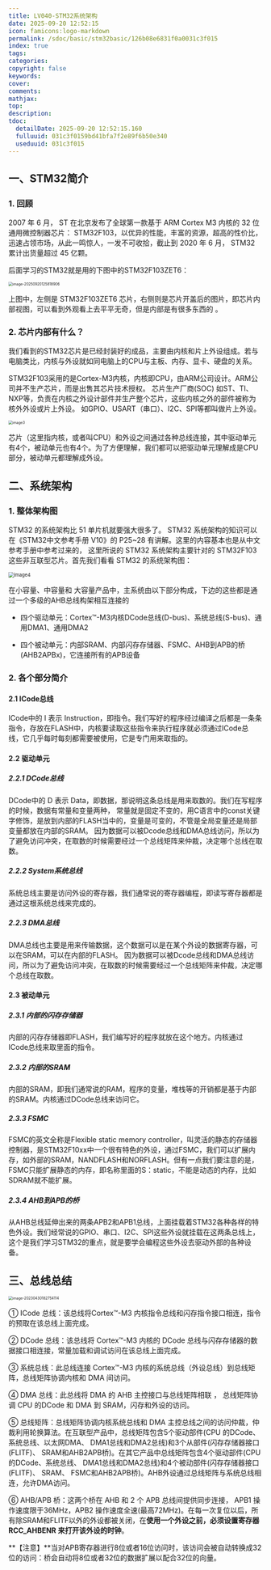 ```yaml
---
title: LV040-STM32系统架构
date: 2025-09-20 12:52:15
icon: famicons:logo-markdown
permalink: /sdoc/basic/stm32basic/126b08e6831f0a0031c3f015
index: true
tags:
categories:
copyright: false
keywords:
cover:
comments:
mathjax:
top:
description:
tdoc:
  detailDate: 2025-09-20 12:52:15.160
  fulluuid: 031c3f0159bd41bfa7f2e89f6b50e340
  useduuid: 031c3f015
---
```


<!-- more -->

## 一、STM32简介

### 1. 回顾

2007 年 6 月， ST 在北京发布了全球第一款基于 ARM Cortex M3 内核的 32 位通用微控制器芯片： STM32F103，以优异的性能，丰富的资源，超高的性价比，迅速占领市场，从此一鸣惊人，一发不可收拾，截止到 2020 年 6 月， STM32 累计出货量超过 45 亿颗。  

后面学习的STM32就是用的下图中的STM32F103ZET6：

<img src="./LV040-STM32系统架构/img/image-20250920125818906.png" alt="image-20250920125818906" style="zoom:50%;" />

上图中，左侧是 STM32F103ZET6 芯片，右侧则是芯片开盖后的图片，即芯片内部视图，可以看到外观看上去平平无奇，但是内部是有很多东西的 。

### 2. 芯片内部有什么？

我们看到的STM32芯片是已经封装好的成品，主要由内核和片上外设组成。若与电脑类比，内核与外设就如同电脑上的CPU与主板、内存、显卡、硬盘的关系。

STM32F103采用的是Cortex-M3内核，内核即CPU，由ARM公司设计。ARM公司并不生产芯片，而是出售其芯片技术授权。 芯片生产厂商(SOC) 如ST、TI、NXP等，负责在内核之外设计部件并生产整个芯片，这些内核之外的部件被称为核外外设或片上外设。 如GPIO、USART（串口）、I2C、SPI等都叫做片上外设。

<img src="./LV040-STM32系统架构/img/image322.png" alt="image3" style="zoom:50%;" />

芯片（这里指内核，或者叫CPU）和外设之间通过各种总线连接，其中驱动单元有4个，被动单元也有4个。为了方便理解，我们都可以把驱动单元理解成是CPU部分，被动单元都理解成外设。

## 二、系统架构

### 1. 整体架构图

STM32 的系统架构比 51 单片机就要强大很多了。 STM32 系统架构的知识可以在《STM32中文参考手册 V10》的 P25~28 有讲解。这里的内容基本也是从中文参考手册中参考过来的， 这里所说的 STM32 系统架构主要针对的 STM32F103 这些非互联型芯片。首先我们看看 STM32 的系统架构图：  



<img src="./LV040-STM32系统架构/img/image417.png" alt="image4" style="zoom: 67%;" />

在小容量、中容量和 大容量产品中，主系统由以下部分构成，下边的这些都是通过一个多级的AHB总线构架相互连接的

- 四个驱动单元：Cortex™-M3内核DCode总线(D-bus)、系统总线(S-bus)、通用DMA1、通用DMA2

- 四个被动单元：内部SRAM、内部闪存存储器、FSMC、AHB到APB的桥(AHB2APBx)，它连接所有的APB设备

### 2. 各个部分简介

#### 2.1 ICode总线

ICode中的 I 表示 Instruction，即指令。我们写好的程序经过编译之后都是一条条指令，存放在FLASH中，内核要读取这些指令来执行程序就必须通过ICode总线，它几乎每时每刻都需要被使用，它是专门用来取指的。

#### 2.2 驱动单元

##### 2.2.1 DCode总线

DCode中的 D 表示 Data，即数据，那说明这条总线是用来取数的。我们在写程序的时候，数据有常量和变量两种， 常量就是固定不变的，用C语言中的const关键字修饰，是放到内部的FLASH当中的，变量是可变的，不管是全局变量还是局部变量都放在内部的SRAM。 因为数据可以被Dcode总线和DMA总线访问，所以为了避免访问冲突，在取数的时候需要经过一个总线矩阵来仲裁，决定哪个总线在取数。

##### 2.2.2 System系统总线

系统总线主要是访问外设的寄存器，我们通常说的寄存器编程，即读写寄存器都是通过这根系统总线来完成的。

##### 2.2.3 DMA总线

DMA总线也主要是用来传输数据，这个数据可以是在某个外设的数据寄存器，可以在SRAM，可以在内部的FLASH。 因为数据可以被Dcode总线和DMA总线访问，所以为了避免访问冲突，在取数的时候需要经过一个总线矩阵来仲裁，决定哪个总线在取数。

#### 2.3 被动单元

##### 2.3.1 内部的闪存存储器

内部的闪存存储器即FLASH，我们编写好的程序就放在这个地方。内核通过ICode总线来取里面的指令。

##### 2.3.2 内部的SRAM

内部的SRAM，即我们通常说的RAM，程序的变量，堆栈等的开销都是基于内部的SRAM。内核通过DCode总线来访问它。

##### 2.3.3 FSMC

FSMC的英文全称是Flexible static memory controller，叫灵活的静态的存储器控制器，是STM32F10xx中一个很有特色的外设，通过FSMC，我们可以扩展内存，如外部的SRAM，NANDFLASH和NORFLASH。但有一点我们要注意的是，FSMC只能扩展静态的内存，即名称里面的S：static，不能是动态的内存，比如SDRAM就不能扩展。

##### 2.3.4 AHB到APB的桥

从AHB总线延伸出来的两条APB2和APB1总线，上面挂载着STM32各种各样的特色外设。我们经常说的GPIO、串口、I2C、SPI这些外设就挂载在这两条总线上，这个是我们学习STM32的重点，就是要学会编程这些外设去驱动外部的各种设备。

## 三、总线总结

<img src="./LV040-STM32系统架构/img/image-20230430182754114.png" alt="image-20230430182754114" style="zoom: 50%;" />

① ICode 总线：该总线将Cortex™-M3   内核指令总线和闪存指令接口相连，指令的预取在该总线上面完成。

② DCode 总线：该总线将 Cortex™-M3   内核的 DCode 总线与闪存存储器的数据接口相连接，常量加载和调试访问在该总线上面完成。

③ 系统总线：此总线连接 Cortex™-M3  内核的系统总线（外设总线）到总线矩阵，总线矩阵协调内核和 DMA 间访问。

④ DMA 总线：此总线将 DMA 的 AHB 主控接口与总线矩阵相联 ， 总线矩阵协调 CPU 的DCode 和 DMA 到 SRAM，闪存和外设的访问。

⑤ 总线矩阵：总线矩阵协调内核系统总线和 DMA 主控总线之间的访问仲裁，仲裁利用轮换算法。在互联型产品中，总线矩阵包含5个驱动部件(CPU 的DCode、系统总线、以太网DMA、 DMA1总线和DMA2总线)和3个从部件(闪存存储器接口(FLITF)、 SRAM和AHB2APB桥)。在其它产品中总线矩阵包含4个驱动部件(CPU的DCode、系统总线、 DMA1总线和DMA2总线)和4个被动部件(闪存存储器接口(FLITF)、 SRAM、 FSMC和AHB2APB桥)。AHB外设通过总线矩阵与系统总线相连，允许DMA访问。  

⑥ AHB/APB 桥：这两个桥在 AHB 和 2 个 APB 总线间提供同步连接， APB1 操作速度限于36MHz，APB2 操作速度全速(最高72MHz)。在每一次复位以后，所有除SRAM和FLITF以外的外设都被关闭，在**使用一个外设之前，必须设置寄存器 RCC_AHBENR 来打开该外设的时钟**。

**【注意】**当对APB寄存器进行8位或者16位访问时，该访问会被自动转换成32位的访问：桥会自动将8位或者32位的数据扩展以配合32位的向量。  
